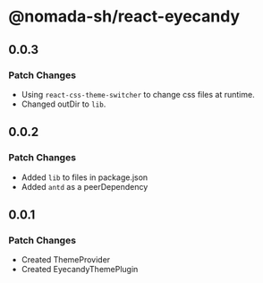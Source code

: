 # @nomada-sh/react-eyecandy

## 0.0.3

### Patch Changes

- Using `react-css-theme-switcher` to change css files at runtime.
- Changed outDir to `lib`.

## 0.0.2

### Patch Changes

- Added `lib` to files in package.json
- Added `antd` as a peerDependency

## 0.0.1

### Patch Changes

- Created ThemeProvider
- Created EyecandyThemePlugin
